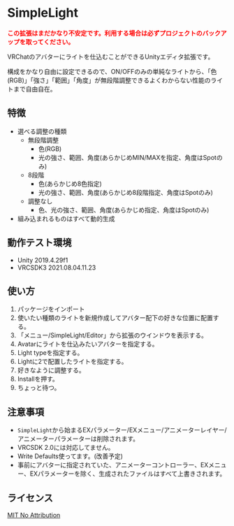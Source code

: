 # SimpleLight
**<span style="color: red; ">この拡張はまだかなり不安定です。利用する場合は必ずプロジェクトのバックアップを取ってください。</span>**

VRChatのアバターにライトを仕込むことができるUnityエディタ拡張です。

構成をかなり自由に設定できるので、ON/OFFのみの単純なライトから、「色(RGB)」「強さ」「範囲」「角度」が無段階調整できるよくわからない性能のライトまで自由自在。

## 特徴
- 選べる調整の種類
  - 無段階調整
    - 色(RGB) 
    - 光の強さ、範囲、角度(あらかじめMIN/MAXを指定、角度はSpotのみ)
  - 8段階
    - 色(あらかじめ8色指定)
    - 光の強さ、範囲、角度(あらかじめ8段階指定、角度はSpotのみ)
  - 調整なし
    - 色、光の強さ、範囲、角度(あらかじめ指定、角度はSpotのみ)
- 組み込まれるものはすべて動的生成

## 動作テスト環境
- Unity 2019.4.29f1
- VRCSDK3 2021.08.04.11.23

## 使い方
1. パッケージをインポート
2. 使いたい種類のライトを新規作成してアバター配下の好きな位置に配置する。
3. 「メニュー/SimpleLight/Editor」から拡張のウインドウを表示する。
4. Avatarにライトを仕込みたいアバターを指定する。
5. Light typeを指定する。
6. Lightに2で配置したライトを指定する。
7. 好きなように調整する。
8. Installを押す。
9. ちょっと待つ。

## 注意事項
- `SimpleLight`から始まるEXパラメーター/EXメニュー/アニメーターレイヤー/アニメーターパラメーターは削除されます。
- VRCSDK 2.0には対応してません。
- Write Defaults使ってます。(改善予定)
- 事前にアバターに指定されていた、アニメーターコントローラー、EXメニュー、EXパラメーターを除く、生成されたファイルはすべて上書きされます。

## ライセンス
[MIT No Attribution](https://github.com/coke12103/VRCSimpleLight/blob/master/LICENSE)